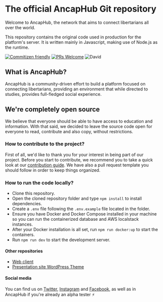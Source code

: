# The official AncapHub Git repository

Welcome to AncapHub, the network that aims to connect libertarians all
over the world.

This repository contains the original code used in production for the platform's
server. It is written mainly in Javascript, making use of Node.js as the runtime.

[![Commitizen friendly](https://img.shields.io/badge/commitizen-friendly-brightgreen.svg)](http://commitizen.github.io/cz-cli/) [![PRs Welcome](https://img.shields.io/badge/PRs-welcome-brightgreen.svg?style=flat-square)](http://makeapullrequest.com) ![David](https://img.shields.io/david/ancaphub/ancaphub?style=flat-square)

## What is AncapHub?

AncapHub is a community-driven effort to build a platform focused on
connecting libertarians, providing an environment that while directed to studies,
provides full-fledged social experience. 

## We're completely open source

We believe that everyone should be able to have access to education and information.
With that said, we decided to leave the source code open for everyone to read,
contribute and also copy, without restrictions.

### How to contribute to the project?

First of all, we'd like to thank you for your interest in being part of our
project. Before you start to contribute, we recommend you to take a quick look
at our [contribution guide](.github/CONTRIBUTING.md). We have also a pull request
template you should follow in order to keep things organized.

### How to run the code locally?

 - Clone this repository.
 - Open the cloned repository folder and type ```npm install``` to install dependencies.
 - Create a ```.env``` file following the ```.env.example``` file located in the folder.
 - Ensure you have Docker and Docker Compose installed in your machine so you can run the containerized database and AWS localstack instances.
 - After your Docker installation is all set, run ```npm run docker:up``` to start the containers.
 - Run ```npm run dev``` to start the development server.

#### Other repositories

- [Web client](https://github.com/ancaphub/ancaphub-web)
- [Presentation site WordPress Theme](https://github.com/ancaphub/presentation-website-wordpress-theme)

#### Social media

You can find us on [Twitter](https://twitter.com/ancaphub), [Instagram](https://instagram.com/ancaphub) and [Facebook](https://facebook.com/ancaphub), as well as in AncapHub if you're already
an alpha tester :zap: